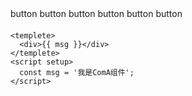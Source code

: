 <div style="margin-bottom:20px;">
    <dora-button> button </dora-button>
    <dora-button type="primary"> button </dora-button>
    <dora-button type="success"> button </dora-button>
    <dora-button type="danger"> button </dora-button>
    <dora-button type="warning"> button </dora-button>
    <dora-button type="info"> button </dora-button>

</div>

<preview path="./demo.vue" title="Avatar" description="description"></preview>

```vue
<templete>
  <div>{{ msg }}</div>
</templete>
<script setup>
  const msg = '我是ComA组件';
</script>
```
